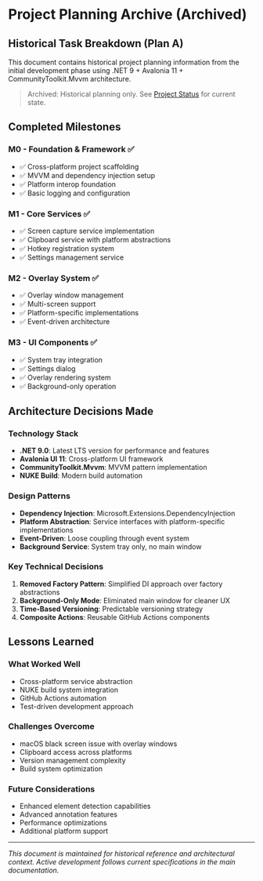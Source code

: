 # Project Planning Archive (Archived)

## Historical Task Breakdown (Plan A)

This document contains historical project planning information from the initial development phase using .NET 9 + Avalonia 11 + CommunityToolkit.Mvvm architecture.

> Archived: Historical planning only. See [Project Status](project-status.md) for current state.

## Completed Milestones

### M0 - Foundation & Framework ✅
- ✅ Cross-platform project scaffolding
- ✅ MVVM and dependency injection setup
- ✅ Platform interop foundation
- ✅ Basic logging and configuration

### M1 - Core Services ✅
- ✅ Screen capture service implementation
- ✅ Clipboard service with platform abstractions
- ✅ Hotkey registration system
- ✅ Settings management service

### M2 - Overlay System ✅
- ✅ Overlay window management
- ✅ Multi-screen support
- ✅ Platform-specific implementations
- ✅ Event-driven architecture

### M3 - UI Components ✅
- ✅ System tray integration
- ✅ Settings dialog
- ✅ Overlay rendering system
- ✅ Background-only operation

## Architecture Decisions Made

### Technology Stack
- **.NET 9.0**: Latest LTS version for performance and features
- **Avalonia UI 11**: Cross-platform UI framework
- **CommunityToolkit.Mvvm**: MVVM pattern implementation
- **NUKE Build**: Modern build automation

### Design Patterns
- **Dependency Injection**: Microsoft.Extensions.DependencyInjection
- **Platform Abstraction**: Service interfaces with platform-specific implementations
- **Event-Driven**: Loose coupling through event system
- **Background Service**: System tray only, no main window

### Key Technical Decisions
1. **Removed Factory Pattern**: Simplified DI approach over factory abstractions
2. **Background-Only Mode**: Eliminated main window for cleaner UX
3. **Time-Based Versioning**: Predictable versioning strategy
4. **Composite Actions**: Reusable GitHub Actions components

## Lessons Learned

### What Worked Well
- Cross-platform service abstraction
- NUKE build system integration
- GitHub Actions automation
- Test-driven development approach

### Challenges Overcome
- macOS black screen issue with overlay windows
- Clipboard access across platforms
- Version management complexity
- Build system optimization

### Future Considerations
- Enhanced element detection capabilities
- Advanced annotation features
- Performance optimizations
- Additional platform support

---

*This document is maintained for historical reference and architectural context. Active development follows current specifications in the main documentation.*